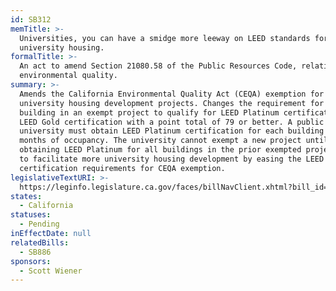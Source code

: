 ```yaml
---
id: SB312
memTitle: >-
  Universities, you can have a smidge more leeway on LEED standards for
  university housing.
formalTitle: >-
  An act to amend Section 21080.58 of the Public Resources Code, relating to
  environmental quality.
summary: >-
  Amends the California Environmental Quality Act (CEQA) exemption for
  university housing development projects. Changes the requirement for each
  building in an exempt project to qualify for LEED Platinum certification to
  LEED Gold certification with a point total of 79 or better. A public
  university must obtain LEED Platinum certification for each building within 12
  months of occupancy. The university cannot exempt a new project until
  obtaining LEED Platinum for all buildings in the prior exempted project. Aims
  to facilitate more university housing development by easing the LEED
  certification requirements for CEQA exemption.
legislativeTextURI: >-
  https://leginfo.legislature.ca.gov/faces/billNavClient.xhtml?bill_id=202320240SB312
states:
  - California
statuses:
  - Pending
inEffectDate: null
relatedBills:
  - SB886
sponsors:
  - Scott Wiener
---
```

